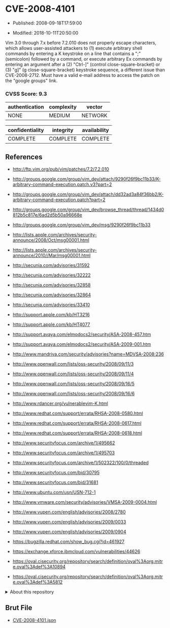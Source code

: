 # CVE-2008-4101

- Published: 2008-09-18T17:59:00

- Modified: 2018-10-11T20:50:00

Vim 3.0 through 7.x before 7.2.010 does not properly escape characters, which allows user-assisted attackers to (1) execute arbitrary shell commands by entering a K keystroke on a line that contains a ";" (semicolon) followed by a command, or execute arbitrary Ex commands by entering an argument after a (2) "Ctrl-]" (control close-square-bracket) or (3) "g]" (g close-square-bracket) keystroke sequence, a different issue than CVE-2008-2712. Must have a valid e-mail address to access the patch on the "google groups" link.

### CVSS Score: **9.3**

| authentication | complexity | vector |
| --- | --- | --- |
| NONE | MEDIUM | NETWORK |

| confidentiality | integrity | availability |
| --- | --- | --- |
| COMPLETE | COMPLETE | COMPLETE |

## References

* http://ftp.vim.org/pub/vim/patches/7.2/7.2.010

* http://groups.google.com/group/vim_dev/attach/9290f26f9bc11b33/K-arbitrary-command-execution.patch.v3?part=2

* http://groups.google.com/group/vim_dev/attach/dd32ad3a84f36bb2/K-arbitrary-command-execution.patch?part=2

* http://groups.google.com/group/vim_dev/browse_thread/thread/1434d0812b5c817e/6ad2d5b50a96668e

* http://groups.google.com/group/vim_dev/msg/9290f26f9bc11b33

* http://lists.apple.com/archives/security-announce/2008/Oct/msg00001.html

* http://lists.apple.com/archives/security-announce/2010//Mar/msg00001.html

* http://secunia.com/advisories/31592

* http://secunia.com/advisories/32222

* http://secunia.com/advisories/32858

* http://secunia.com/advisories/32864

* http://secunia.com/advisories/33410

* http://support.apple.com/kb/HT3216

* http://support.apple.com/kb/HT4077

* http://support.avaya.com/elmodocs2/security/ASA-2008-457.htm

* http://support.avaya.com/elmodocs2/security/ASA-2009-001.htm

* http://www.mandriva.com/security/advisories?name=MDVSA-2008:236

* http://www.openwall.com/lists/oss-security/2008/09/11/3

* http://www.openwall.com/lists/oss-security/2008/09/11/4

* http://www.openwall.com/lists/oss-security/2008/09/16/5

* http://www.openwall.com/lists/oss-security/2008/09/16/6

* http://www.rdancer.org/vulnerablevim-K.html

* http://www.redhat.com/support/errata/RHSA-2008-0580.html

* http://www.redhat.com/support/errata/RHSA-2008-0617.html

* http://www.redhat.com/support/errata/RHSA-2008-0618.html

* http://www.securityfocus.com/archive/1/495662

* http://www.securityfocus.com/archive/1/495703

* http://www.securityfocus.com/archive/1/502322/100/0/threaded

* http://www.securityfocus.com/bid/30795

* http://www.securityfocus.com/bid/31681

* http://www.ubuntu.com/usn/USN-712-1

* http://www.vmware.com/security/advisories/VMSA-2009-0004.html

* http://www.vupen.com/english/advisories/2008/2780

* http://www.vupen.com/english/advisories/2009/0033

* http://www.vupen.com/english/advisories/2009/0904

* https://bugzilla.redhat.com/show_bug.cgi?id=461927

* https://exchange.xforce.ibmcloud.com/vulnerabilities/44626

* https://oval.cisecurity.org/repository/search/definition/oval%3Aorg.mitre.oval%3Adef%3A10894

* https://oval.cisecurity.org/repository/search/definition/oval%3Aorg.mitre.oval%3Adef%3A5812

<details>
<summary>About this repository</summary> 

  This repository is part of the project [Live Hack CVE](https://github.com/Live-Hack-CVE). Main website can be found [www.live-hack.org](https://www.live-hack.org) 
  
  Made by [Sn0wAlice](https://github.com/Sn0wAlice) for the people that care about security and need to have a feed of the latest CVEs. Hope you enjoy it, don't forget to star the repo and follow me on [Twitter](https://twitter.com/Sn0wAlice) and [Github](https://github.com/Sn0wAlice). And that is my [personnal website](https://www.alice-snow.me/)

  - [Home Page](https://github.com/Live-Hack-CVE)
  - [Framework](https://github.com/Live-Hack-CVE/cve-framework)
  - [CVE database](https://github.com/Live-Hack-CVE/full_database)
  - [Changelog](https://github.com/Live-Hack-CVE/Changelog)
</details>

## Brut File

* [CVE-2008-4101.json](https://raw.githubusercontent.com/Live-Hack-CVE/full_database/main/cves/2008/CVE-2008-4101.json)

